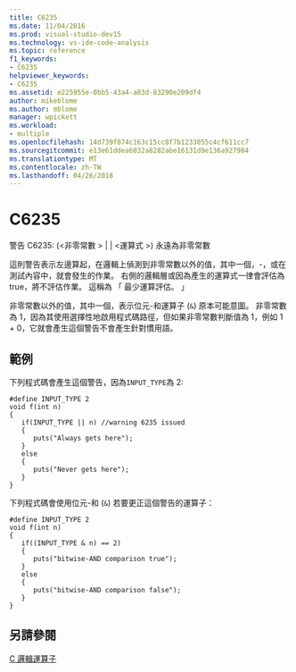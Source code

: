 ```yaml
---
title: C6235
ms.date: 11/04/2016
ms.prod: visual-studio-dev15
ms.technology: vs-ide-code-analysis
ms.topic: reference
f1_keywords:
- C6235
helpviewer_keywords:
- C6235
ms.assetid: e225955e-0bb5-43a4-a83d-83290e209df4
author: mikeblome
ms.author: mblome
manager: wpickett
ms.workload:
- multiple
ms.openlocfilehash: 14d739f874c163c15cc8f7b1233055c4cf611cc7
ms.sourcegitcommit: e13e61ddea6032a8282abe16131d9e136a927984
ms.translationtype: MT
ms.contentlocale: zh-TW
ms.lasthandoff: 04/26/2018
---
```

# <a name="c6235"></a>C6235
警告 C6235: (\<非零常數 > &#124; &#124; \<運算式 >) 永遠為非零常數

 這則警告表示左邊算起，在邏輯上偵測到非零常數以外的值，其中一個，-，或在測試內容中，就會發生的作業。 右側的邏輯層或因為產生的運算式一律會評估為 true，將不評估作業。 這稱為 「 最少運算評估。 」

 非零常數以外的值，其中一個，表示位元-和運算子 (`&`) 原本可能意圖。 非零常數為 1，因為其使用選擇性地啟用程式碼路徑，但如果非零常數判斷值為 1，例如 1 + 0，它就會產生這個警告不會產生針對慣用語。

## <a name="example"></a>範例
 下列程式碼會產生這個警告，因為`INPUT_TYPE`為 2:

```
#define INPUT_TYPE 2
void f(int n)
{
   if(INPUT_TYPE || n) //warning 6235 issued
   {
      puts("Always gets here");
   }
   else
   {
      puts("Never gets here");
   }
}
```

 下列程式碼會使用位元-和 (`&`) 若要更正這個警告的運算子：

```
#define INPUT_TYPE 2
void f(int n)
{
   if((INPUT_TYPE & n) == 2)
   {
      puts("bitwise-AND comparison true");
   }
   else
   {
      puts("bitwise-AND comparison false");
   }
}
```

## <a name="see-also"></a>另請參閱
 [C 邏輯運算子](/cpp/c-language/c-logical-operators)